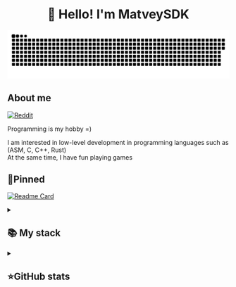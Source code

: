 <h1 align="center">👋 Hello! I'm MatveySDK </h1>

<p align="center">
 <img width="600" src="assets/github-snake.svg" alt="snake"/>
</p>

## About me
[![Reddit](https://img.shields.io/badge/-Reddit-FF0000?style=flat&logo=reddit&logoColor=white)](https://www.reddit.com/user/nerediska/)

Programming is my hobby =)  

I am interested in low-level development in programming languages such as (ASM, C, C++, Rust)  
At the same time, I have fun playing games

## 📌Pinned
[![Readme Card](https://github-readme-stats.vercel.app/api/pin/?username=MatveySDK&repo=nova-os&theme=dracula&bg_color=00000000&)](https://github.com/MatveySDK/nova-os)


<details align="left">
  <summary><h2><b>📚 My stack</b></h2></summary>
  <p>
    <h3>Langs</h3>
    <img src="https://skillicons.dev/icons?i= asm,c,cpp,rust&perline=7" />
    <h3>Frameworks / Tools</h3>
    <img src="https://skillicons.dev/icons?i=linux,git&perline=7" />
    <h3>Software</h3>
    <img src="https://skillicons.dev/icons?i=neovim&perline=7" />
    <br>
  </p>
</details>


<details align="left">
  <summary><h2><b>⭐GitHub stats</b></h2></summary>
  <p>
   <img src="https://github-readme-stats.vercel.app/api/top-langs/?username=BaggerFast&theme=dracula&layout=compact&hide_border=true&bg_color=00000000" />
   <br>
   <img src="https://github-readme-stats.vercel.app/api?username=BaggerFast&count_private=true&show_icons=true&theme=dracula&hide_border=true&bg_color=00000000" />
    <br>
   <img src="https://metrics.lecoq.io/baggerfast" />
  </p>
</details>
